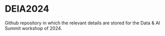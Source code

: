 # DEIA2024
Github repository in which the relevant details are stored for the Data &amp; AI Summit workshop of 2024.
